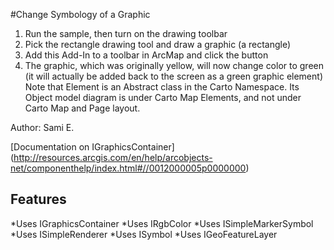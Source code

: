#Change Symbology of a Graphic

1. Run the sample, then turn on the drawing toolbar
2. Pick the rectangle drawing tool and draw a graphic (a rectangle)
3. Add this Add-In to a toolbar in ArcMap and click the button
4. The graphic, which was originally yellow, will now change color to
green (it will actually be added back to the screen as a green graphic
element)
Note that Element is an Abstract class in the Carto Namespace. Its
Object model diagram is under Carto Map Elements, and not under Carto
Map and Page layout.

Author: Sami E.

[Documentation on IGraphicsContainer]
(http://resources.arcgis.com/en/help/arcobjects-net/componenthelp/index.html#//0012000005p0000000)

## Features

*Uses IGraphicsContainer
*Uses IRgbColor
*Uses ISimpleMarkerSymbol
*Uses ISimpleRenderer
*Uses ISymbol
*Uses IGeoFeatureLayer



